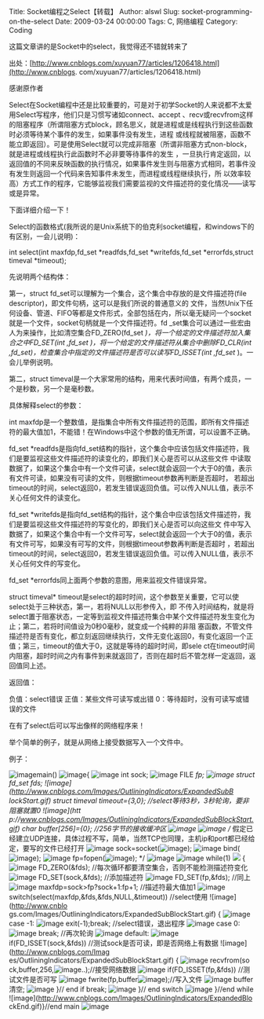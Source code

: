 Title: Socket编程之Select【转载】
Author: alswl
Slug: socket-programming-on-the-select
Date: 2009-03-24 00:00:00
Tags: C, 网络编程
Category: Coding

这篇文章讲的是Socket中的select，我觉得还不错就转来了

出处：[http://www.cnblogs.com/xuyuan77/articles/1206418.html](http://www.cnblogs.
com/xuyuan77/articles/1206418.html)

感谢原作者

Select在Socket编程中还是比较重要的，可是对于初学Socket的人来说都不太爱用Select写程序，他们只是习惯写诸如connect、accept
、recv或recvfrom这样的阻塞程序（所谓阻塞方式block，顾名思义，就是进程或是线程执行到这些函数时必须等待某个事件的发生，如果事件没有发生，进程
或线程就被阻塞，函数不能立即返回）。可是使用Select就可以完成非阻塞（所谓非阻塞方式non-block，就是进程或线程执行此函数时不必非要等待事件的发生
，一旦执行肯定返回，以返回值的不同来反映函数的执行情况，如果事件发生则与阻塞方式相同，若事件没有发生则返回一个代码来告知事件未发生，而进程或线程继续执行，所
以效率较高）方式工作的程序，它能够监视我们需要监视的文件描述符的变化情况——读写或是异常。

下面详细介绍一下！

Select的函数格式(我所说的是Unix系统下的伯克利socket编程，和windows下的有区别，一会儿说明)：

int select(int maxfdp,fd_set *readfds,fd_set *writefds,fd_set *errorfds,struct
timeval *timeout);

先说明两个结构体：

第一，struct fd_set可以理解为一个集合，这个集合中存放的是文件描述符(file descriptor)，即文件句柄，这可以是我们所说的普通意义的
文件，当然Unix下任何设备、管道、FIFO等都是文件形式，全部包括在内，所以毫无疑问一个socket就是一个文件，socket句柄就是一个文件描述符。fd
_set集合可以通过一些宏由人为来操作，比如清空集合FD_ZERO(fd_set *)，将一个给定的文件描述符加入集合之中FD_SET(int
,fd_set *)，将一个给定的文件描述符从集合中删除FD_CLR(int
,fd_set*)，检查集合中指定的文件描述符是否可以读写FD_ISSET(int ,fd_set* )。一会儿举例说明。

第二，struct timeval是一个大家常用的结构，用来代表时间值，有两个成员，一个是秒数，另一个是毫秒数。

具体解释select的参数：

int
maxfdp是一个整数值，是指集合中所有文件描述符的范围，即所有文件描述符的最大值加1，不能错！在Windows中这个参数的值无所谓，可以设置不正确。

fd_set *readfds是指向fd_set结构的指针，这个集合中应该包括文件描述符，我们是要监视这些文件描述符的读变化的，即我们关心是否可以从这些文件
中读取数据了，如果这个集合中有一个文件可读，select就会返回一个大于0的值，表示有文件可读，如果没有可读的文件，则根据timeout参数再判断是否超时，
若超出timeout的时间，select返回0，若发生错误返回负值。可以传入NULL值，表示不关心任何文件的读变化。

fd_set *writefds是指向fd_set结构的指针，这个集合中应该包括文件描述符，我们是要监视这些文件描述符的写变化的，即我们关心是否可以向这些文
件中写入数据了，如果这个集合中有一个文件可写，select就会返回一个大于0的值，表示有文件可写，如果没有可写的文件，则根据timeout参数再判断是否超时
，若超出timeout的时间，select返回0，若发生错误返回负值。可以传入NULL值，表示不关心任何文件的写变化。

fd_set *errorfds同上面两个参数的意图，用来监视文件错误异常。

struct timeval* timeout是select的超时时间，这个参数至关重要，它可以使select处于三种状态，第一，若将NULL以形参传入，即
不传入时间结构，就是将select置于阻塞状态，一定等到监视文件描述符集合中某个文件描述符发生变化为止；第二，若将时间值设为0秒0毫秒，就变成一个纯粹的非阻
塞函数，不管文件描述符是否有变化，都立刻返回继续执行，文件无变化返回0，有变化返回一个正值；第三，timeout的值大于0，这就是等待的超时时间，即sele
ct在timeout时间内阻塞，超时时间之内有事件到来就返回了，否则在超时后不管怎样一定返回，返回值同上述。

返回值：

负值：select错误 正值：某些文件可读写或出错 0：等待超时，没有可读写或错误的文件

在有了select后可以写出像样的网络程序来！

举个简单的例子，就是从网络上接受数据写入一个文件中。

例子：

![image](https://ohsolnxaa.qnssl.com/upload_dropbox/200903/none.gif)main()
![image](https://ohsolnxaa.qnssl.com/upload_dropbox/200903/expandedblockstart.gif){
![image](https://ohsolnxaa.qnssl.com/upload_dropbox/200903/inblock.gif) int sock;
![image](https://ohsolnxaa.qnssl.com/upload_dropbox/200903/inblock.gif) FILE *fp;
![image](https://ohsolnxaa.qnssl.com/upload_dropbox/200903/inblock.gif) struct
fd_set fds; ![image](http://www.cnblogs.com/Images/OutliningIndicators/ExpandedSubB
lockStart.gif) struct timeval timeout={3,0}; //select等待3秒，3秒轮询，要非阻塞就置0 ![image](htt
p://www.cnblogs.com/Images/OutliningIndicators/ExpandedSubBlockStart.gif) char
buffer[256]={0}; //256字节的接收缓冲区
![image](https://ohsolnxaa.qnssl.com/upload_dropbox/200903/inblock.gif) ![image](http://www.cnblogs.com/Images/OutliningIndicators/ExpandedSubBlockStart.gif) /*
假定已经建立UDP连接，具体过程不写，简单，当然TCP也同理，主机ip和port都已经给定，要写的文件已经打开
![image](https://ohsolnxaa.qnssl.com/upload_dropbox/200903/inblock.gif)
sock=socket(![image](https://ohsolnxaa.qnssl.com/upload_dropbox/200903/dot.gif));
![image](https://ohsolnxaa.qnssl.com/upload_dropbox/200903/inblock.gif)
bind(![image](https://ohsolnxaa.qnssl.com/upload_dropbox/200903/dot.gif));
![image](https://ohsolnxaa.qnssl.com/upload_dropbox/200903/expandedsubblockend.gif)
fp=fopen(![image](https://ohsolnxaa.qnssl.com/upload_dropbox/200903/dot.gif)); */
![image](https://ohsolnxaa.qnssl.com/upload_dropbox/200903/inblock.gif)
![image](https://ohsolnxaa.qnssl.com/upload_dropbox/200903/inblock.gif) while(1) ![
](http://www.cnblogs.com/Images/OutliningIndicators/ExpandedSubBlockStart.gif)
{ ![image](https://ohsolnxaa.qnssl.com/upload_dropbox/200903/inblock.gif)
FD_ZERO(&fds); //每次循环都要清空集合，否则不能检测描述符变化
![image](https://ohsolnxaa.qnssl.com/upload_dropbox/200903/inblock.gif)
FD_SET(sock,&fds); //添加描述符
![image](https://ohsolnxaa.qnssl.com/upload_dropbox/200903/inblock.gif)
FD_SET(fp,&fds); //同上
![image](https://ohsolnxaa.qnssl.com/upload_dropbox/200903/inblock.gif)
maxfdp=sock>fp?sock+1:fp+1; //描述符最大值加1
![image](https://ohsolnxaa.qnssl.com/upload_dropbox/200903/inblock.gif)
switch(select(maxfdp,&fds,&fds,NULL,&timeout)) //select使用 ![image](http://www.cnblo
gs.com/Images/OutliningIndicators/ExpandedSubBlockStart.gif) {
![image](https://ohsolnxaa.qnssl.com/upload_dropbox/200903/inblock.gif) case -1:
![image](https://ohsolnxaa.qnssl.com/upload_dropbox/200903/inblock.gif)
exit(-1);break; //select错误，退出程序
![image](https://ohsolnxaa.qnssl.com/upload_dropbox/200903/inblock.gif) case 0:
![image](https://ohsolnxaa.qnssl.com/upload_dropbox/200903/inblock.gif) break;
//再次轮询 ![image](https://ohsolnxaa.qnssl.com/upload_dropbox/200903/inblock.gif)
default: ![image](https://ohsolnxaa.qnssl.com/upload_dropbox/200903/inblock.gif)
if(FD_ISSET(sock,&fds)) //测试sock是否可读，即是否网络上有数据 ![image](http://www.cnblogs.com/Imag
es/OutliningIndicators/ExpandedSubBlockStart.gif) {
![image](https://ohsolnxaa.qnssl.com/upload_dropbox/200903/inblock.gif) recvfrom(so
ck,buffer,256,![image](https://ohsolnxaa.qnssl.com/upload_dropbox/200903/dot.gif)..);//接受网络数据
![image](https://ohsolnxaa.qnssl.com/upload_dropbox/200903/inblock.gif)
if(FD_ISSET(fp,&fds)) //测试文件是否可写
![image](https://ohsolnxaa.qnssl.com/upload_dropbox/200903/inblock.gif)
fwrite(fp,buffer![image](https://ohsolnxaa.qnssl.com/upload_dropbox/200903/dot.gif));//写入文件
![image](https://ohsolnxaa.qnssl.com/upload_dropbox/200903/inblock.gif) buffer清空;
![image](https://ohsolnxaa.qnssl.com/upload_dropbox/200903/expandedsubblockend.gif)
}// end if break;
![image](https://ohsolnxaa.qnssl.com/upload_dropbox/200903/expandedsubblockend.gif)
}// end switch
![image](https://ohsolnxaa.qnssl.com/upload_dropbox/200903/expandedsubblockend.gif)
}//end while ![image](http://www.cnblogs.com/Images/OutliningIndicators/ExpandedBlo
ckEnd.gif)}//end main
![image](https://ohsolnxaa.qnssl.com/upload_dropbox/200903/none.gif)


